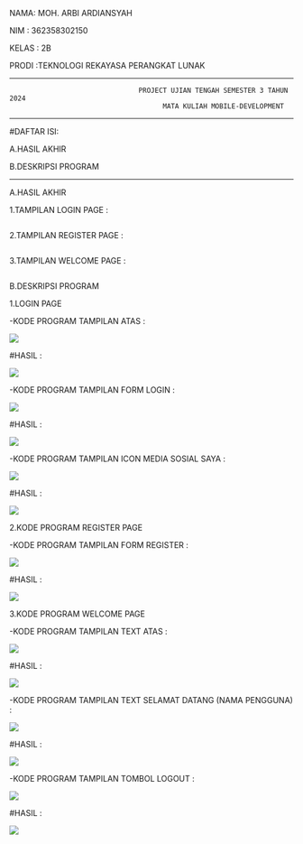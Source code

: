 NAMA: MOH. ARBI ARDIANSYAH

NIM : 362358302150

KELAS : 2B

PRODI :TEKNOLOGI REKAYASA PERANGKAT LUNAK

---

                                    PROJECT UJIAN TENGAH SEMESTER 3 TAHUN 2024
                                          MATA KULIAH MOBILE-DEVELOPMENT

---


#DAFTAR ISI:

A.HASIL AKHIR

B.DESKRIPSI PROGRAM

---


A.HASIL AKHIR

1.TAMPILAN LOGIN PAGE :

![]()

2.TAMPILAN REGISTER PAGE :

![]()

3.TAMPILAN WELCOME PAGE :

![]()


B.DESKRIPSI PROGRAM

1.LOGIN PAGE

-KODE PROGRAM TAMPILAN ATAS :

![](image/code1.png)

#HASIL :

![](image/g1.png)

-KODE PROGRAM TAMPILAN FORM LOGIN :

![](image/code2.png)

#HASIL :

![](image/g2.png)

-KODE PROGRAM TAMPILAN ICON MEDIA SOSIAL SAYA :

![](image/code3.png)

#HASIL :

![](image/g3.png)

2.KODE PROGRAM REGISTER PAGE

-KODE PROGRAM TAMPILAN FORM REGISTER :

![](image/code4.png)

#HASIL :

![](image/g4.png)

3.KODE PROGRAM  WELCOME PAGE

-KODE PROGRAM TAMPILAN TEXT ATAS :

![](image/code5.png)

#HASIL :

![](image/g5.png)

-KODE PROGRAM TAMPILAN TEXT SELAMAT DATANG (NAMA PENGGUNA) :

![](image/code6.png)

#HASIL :

![](image/g6.png)

-KODE PROGRAM TAMPILAN TOMBOL LOGOUT :

![](image/code7.png)

#HASIL :

![](image/g7.png)